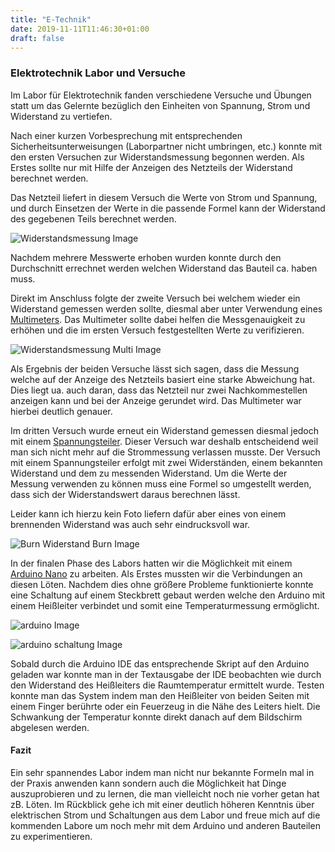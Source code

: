 ```yaml
---
title: "E-Technik"
date: 2019-11-11T11:46:30+01:00
draft: false
---
```


### Elektrotechnik Labor und Versuche

Im Labor für Elektrotechnik fanden verschiedene Versuche und Übungen statt um das Gelernte
bezüglich den Einheiten von Spannung, Strom und Widerstand zu vertiefen.

Nach einer kurzen Vorbesprechung mit entsprechenden Sicherheitsunterweisungen (Laborpartner nicht umbringen, etc.)
konnte mit den ersten Versuchen zur Widerstandsmessung begonnen werden. Als Erstes sollte nur mit Hilfe der Anzeigen
des Netzteils der Widerstand berechnet werden.

Das Netzteil liefert in diesem Versuch die Werte von Strom und Spannung, und durch Einsetzen der Werte in die passende Formel
kann der Widerstand des gegebenen Teils berechnet werden.

![Widerstandsmessung Image](https://raw.githubusercontent.com/Snoup97/swh-pkohler/master/static/img/etechniklabor/versuch1.jpg "Erster Versuch")

Nachdem mehrere Messwerte erhoben wurden konnte durch den Durchschnitt errechnet werden welchen Widerstand das Bauteil
ca. haben muss.

Direkt im Anschluss folgte der zweite Versuch bei welchem wieder ein Widerstand gemessen werden sollte, diesmal aber unter
Verwendung eines [Multimeters](https://de.wikipedia.org/wiki/Multimeter "Wikipedia Multimeter"). Das Multimeter sollte dabei
helfen die Messgenauigkeit zu erhöhen und die im ersten Versuch festgestellten Werte zu verifizieren.

![Widerstandsmessung Multi Image](https://raw.githubusercontent.com/Snoup97/swh-pkohler/master/static/img/etechniklabor/versuch2.jpg "Zweiter Versuch")

Als Ergebnis der beiden Versuche lässt sich sagen, dass die Messung welche auf der Anzeige des Netzteils basiert
eine starke Abweichung hat. Dies liegt ua. auch daran, dass das Netzteil nur zwei Nachkommestellen anzeigen kann und
bei der Anzeige gerundet wird. Das Multimeter war hierbei deutlich genauer.

Im dritten Versuch wurde erneut ein Widerstand gemessen diesmal jedoch mit einem [Spannungsteiler](https://de.wikipedia.org/wiki/Spannungsteiler "Wikipedia Spannungsteiler"). Dieser Versuch war deshalb entscheidend weil man sich nicht mehr auf die
Strommessung verlassen musste. Der Versuch mit einem Spannungsteiler erfolgt mit zwei Widerständen, einem bekannten Widerstand und
dem zu messenden Widerstand. Um die Werte der Messung verwenden zu können muss eine Formel so umgestellt werden, dass sich der
Widerstandswert daraus berechnen lässt.

Leider kann ich hierzu kein Foto liefern dafür aber eines von einem brennenden Widerstand was auch sehr eindrucksvoll war.

![Burn Widerstand Burn Image](https://raw.githubusercontent.com/Snoup97/swh-pkohler/master/static/img/etechniklabor/burnit.png "Brennender Widerstand")

In der finalen Phase des Labors hatten wir die Möglichkeit mit einem [Arduino Nano](https://store.arduino.cc/arduino-nano "Arduino Nano Website") zu arbeiten. Als Erstes mussten wir die Verbindungen an diesen Löten. Nachdem dies ohne größere Probleme
funktionierte konnte eine Schaltung auf einem Steckbrett gebaut werden welche den Arduino mit einem Heißleiter verbindet
und somit eine Temperaturmessung ermöglicht.

![arduino Image](https://raw.githubusercontent.com/Snoup97/swh-pkohler/master/static/img/etechniklabor/arduino.jpg "Arduino Nano")


![arduino schaltung Image](https://raw.githubusercontent.com/Snoup97/swh-pkohler/master/static/img/etechniklabor/schaltung.jpg "Arduino Temperatur Messschaltung")

Sobald durch die Arduino IDE das entsprechende Skript auf den Arduino geladen war konnte man in der Textausgabe der IDE beobachten
wie durch den Widerstand des Heißleiters die Raumtemperatur ermittelt wurde. Testen konnte man das System indem man den Heißleiter
von beiden Seiten mit einem Finger berührte oder ein Feuerzeug in die Nähe des Leiters hielt. Die Schwankung der Temperatur konnte
direkt danach auf dem Bildschirm abgelesen werden.

#### Fazit

Ein sehr spannendes Labor indem man nicht nur bekannte Formeln mal in der Praxis anwenden kann sondern auch die Möglichkeit hat
Dinge auszuprobieren und zu lernen, die man vielleicht noch nie vorher getan hat zB. Löten. Im Rückblick gehe ich mit einer deutlich
höheren Kenntnis über elektrischen Strom und Schaltungen aus dem Labor und freue mich auf die kommenden Labore um noch mehr mit
dem Arduino und anderen Bauteilen zu experimentieren.  
